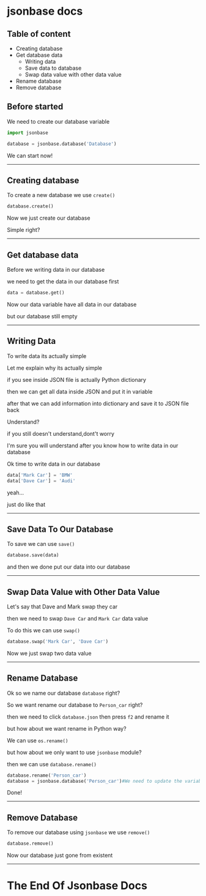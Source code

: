 # **jsonbase docs**
## Table of content
- Creating database
- Get database data
    - Writing data
    - Save data to database
    - Swap data value with other data value
- Rename database
- Remove database

## Before started
We need to create our database variable
```py
import jsonbase

database = jsonbase.database('Database')
```
We can start now! 
****

## Creating database
To create a new database we use `create()`
```py
database.create()
```
Now we just create our database

Simple right?
****

## Get database data
Before we writing data in our database

we need to get the data in our database first
```py
data = database.get()
```
Now our data variable have all data in our database

but our database still empty
****

## Writing Data
To write data its actually simple

Let me explain why its actually simple

if you see inside JSON file is actually Python dictionary

then we can get all data inside JSON and put it in variable

after that we can add information into dictionary and save it to JSON file back

Understand?

if you still doesn't understand,dont't worry

I'm sure you will understand after you know how to write data in our database

Ok time to write data in our database

```py
data['Mark Car'] = 'BMW'
data['Dave Car'] = 'Audi'
```
yeah...

just do like that
****

## Save Data To Our Database
To save we can use `save()`
```py
database.save(data)
```
and then we done put our data into our database
****

## Swap Data Value with Other Data Value
Let's say that Dave and Mark swap they car

then we need to swap `Dave Car` and `Mark Car` data value

To do this we can use `swap()`
```py
database.swap('Mark Car', 'Dave Car')
```
Now we just swap two data value
****

## Rename Database
Ok so we name our database `database` right?

So we want rename our database to `Person_car` right?

then we need to click `database.json` then press `f2` and rename it

but how about we want rename in Python way?

We can use `os.rename()`

but how about we only want to use `jsonbase` module?

then we can use `database.rename()`
```py
database.rename('Person_car')
database = jsonbase.database('Person_car')#We need to update the variable or we can't use other jsonbase code
```
Done!
****

## Remove Database
To remove our database using `jsonbase` we use `remove()`
```py
database.remove()
```
Now our database just gone from existent
****

# The End Of Jsonbase Docs